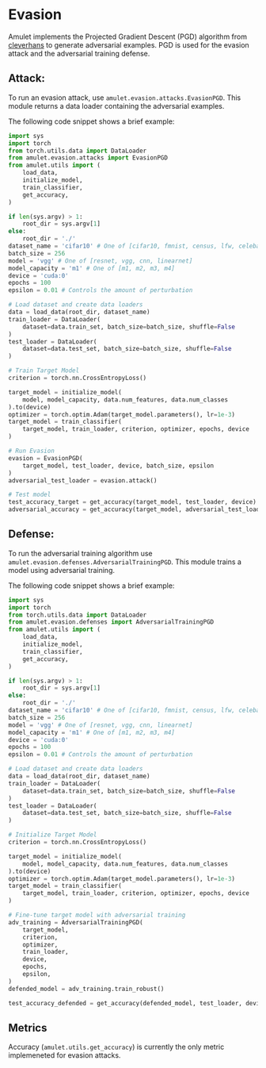 # Evasion
Amulet implements the Projected Gradient Descent (PGD) algorithm from [cleverhans](https://github.com/cleverhans-lab/cleverhans) to generate adversarial examples.
PGD is used for the evasion attack and the adversarial training defense.

## Attack:
To run an evasion attack, use `amulet.evasion.attacks.EvasionPGD`.
This module returns a data loader containing the adversarial examples.

The following code snippet shows a brief example:
```python
import sys
import torch
from torch.utils.data import DataLoader
from amulet.evasion.attacks import EvasionPGD
from amulet.utils import (
    load_data,
    initialize_model,
    train_classifier,
    get_accuracy,
)

if len(sys.argv) > 1:
    root_dir = sys.argv[1]
else:
    root_dir = './'
dataset_name = 'cifar10' # One of [cifar10, fmnist, census, lfw, celeba, cifar100]
batch_size = 256
model = 'vgg' # One of [resnet, vgg, cnn, linearnet]
model_capacity = 'm1' # One of [m1, m2, m3, m4]
device = 'cuda:0'
epochs = 100
epsilon = 0.01 # Controls the amount of perturbation

# Load dataset and create data loaders
data = load_data(root_dir, dataset_name)
train_loader = DataLoader(
    dataset=data.train_set, batch_size=batch_size, shuffle=False
)
test_loader = DataLoader(
    dataset=data.test_set, batch_size=batch_size, shuffle=False
)

# Train Target Model
criterion = torch.nn.CrossEntropyLoss()

target_model = initialize_model(
    model, model_capacity, data.num_features, data.num_classes
).to(device)
optimizer = torch.optim.Adam(target_model.parameters(), lr=1e-3)
target_model = train_classifier(
    target_model, train_loader, criterion, optimizer, epochs, device
)

# Run Evasion
evasion = EvasionPGD(
    target_model, test_loader, device, batch_size, epsilon
)
adversarial_test_loader = evasion.attack()

# Test model
test_accuracy_target = get_accuracy(target_model, test_loader, device)
adversarial_accuracy = get_accuracy(target_model, adversarial_test_loader, device)
```

## Defense:
To run the adversarial training algorithm use `amulet.evasion.defenses.AdversarialTrainingPGD`.
This module trains a model using adversarial training.

The following code snippet shows a brief example:
```python
import sys
import torch
from torch.utils.data import DataLoader
from amulet.evasion.defenses import AdversarialTrainingPGD
from amulet.utils import (
    load_data,
    initialize_model,
    train_classifier,
    get_accuracy,
)

if len(sys.argv) > 1:
    root_dir = sys.argv[1]
else:
    root_dir = './'
dataset_name = 'cifar10' # One of [cifar10, fmnist, census, lfw, celeba, cifar100]
batch_size = 256
model = 'vgg' # One of [resnet, vgg, cnn, linearnet]
model_capacity = 'm1' # One of [m1, m2, m3, m4]
device = 'cuda:0'
epochs = 100
epsilon = 0.01 # Controls the amount of perturbation

# Load dataset and create data loaders
data = load_data(root_dir, dataset_name)
train_loader = DataLoader(
    dataset=data.train_set, batch_size=batch_size, shuffle=False
)
test_loader = DataLoader(
    dataset=data.test_set, batch_size=batch_size, shuffle=False
)

# Initialize Target Model
criterion = torch.nn.CrossEntropyLoss()

target_model = initialize_model(
    model, model_capacity, data.num_features, data.num_classes
).to(device)
optimizer = torch.optim.Adam(target_model.parameters(), lr=1e-3)
target_model = train_classifier(
    target_model, train_loader, criterion, optimizer, epochs, device
)

# Fine-tune target model with adversarial training
adv_training = AdversarialTrainingPGD(
    target_model,
    criterion,
    optimizer,
    train_loader,
    device,
    epochs,
    epsilon,
)
defended_model = adv_training.train_robust()

test_accuracy_defended = get_accuracy(defended_model, test_loader, device)
```

## Metrics
Accuracy (`amulet.utils.get_accuracy`) is currently the only metric implemeneted for evasion attacks.
